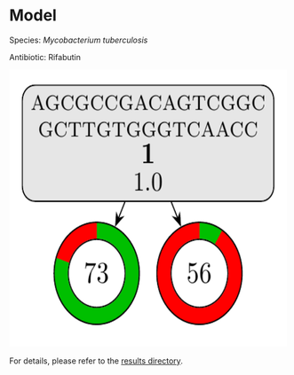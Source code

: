 
# Model

Species: *Mycobacterium tuberculosis*

Antibiotic: Rifabutin

<img src="./model.png" width=500 height=500 />

For details, please refer to the [results directory](../../../../../results/cart_b/mycobacterium%20tuberculosis/rifabutin/repeat_5/).

